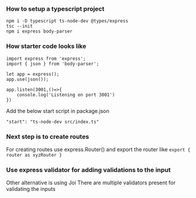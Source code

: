 ### How to setup a typescript project

```
npm i -D typescript ts-node-dev @types/express
tsc --init
npm i express body-parser
```

### How starter code looks like

```
import express from 'express';
import { json } from 'body-parser';

let app = express();
app.use(json());

app.listen(3001,()=>{
    console.log('Listening on port 3001')
})
```

Add the below start script in package.json
```
"start": "ts-node-dev src/index.ts"
```

### Next step is to create routes
For creating routes use express.Router() and export the router
like ```export { router as xyzRouter }```

### Use express validator for adding validations to the input
Other alternative is using Joi 
There are multiple validators present for validating the inputs
